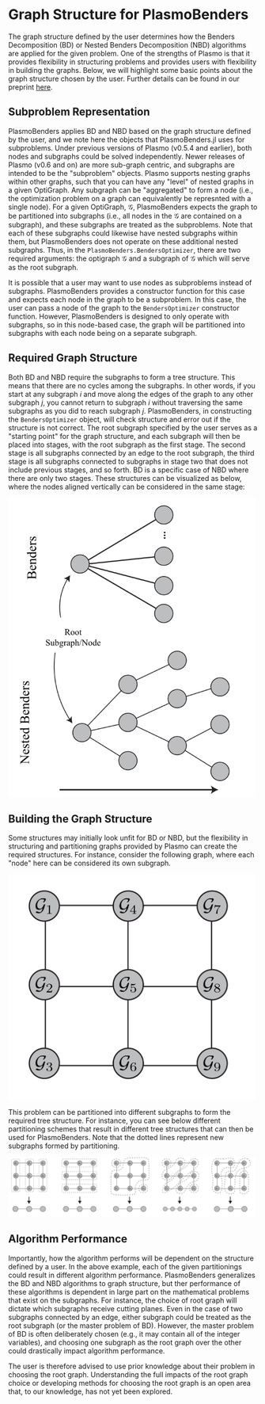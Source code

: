 # Graph Structure for PlasmoBenders

The graph structure defined by the user determines how the Benders Decomposition (BD) or Nested Benders Decomposition (NBD) algorithms are applied for the given problem. One of the strengths of Plasmo is that it provides flexibility in structuring problems and provides users with flexibility in building the graphs. Below, we will highlight some basic points about the graph structure chosen by the user. Further details can be found in our preprint [here]().

## Subproblem Representation

PlasmoBenders applies BD and NBD based on the graph structure defined by the user, and we note here the objects that PlasmoBenders.jl uses for subproblems. Under previous versions of Plasmo (v0.5.4 and earlier), both nodes and subgraphs could be solved independently. Newer releases of Plasmo (v0.6 and on) are more sub-graph centric, and subgraphs are intended to be the "subproblem" objects. Plasmo supports nesting graphs within other graphs, such that you can have any "level" of nested graphs in a given OptiGraph. Any subgraph can be "aggregated" to form a node (i.e., the optimization problem on a graph can equivalently be represnted with a single node). For a given OptiGraph, $\mathcal{G}$, PlasmoBenders expects the graph to be partitioned into subgraphs (i.e., all nodes in the $\mathcal{G}$ are contained on a subgraph), and these subgraphs are treated as the subproblems. Note that each of these subgraphs could likewise have nested subgraphs within them, but PlasmoBenders does not operate on these additional nested subgraphs. Thus, in the `PlasmoBenders.BendersOptimizer`, there are two required arguments: the optigraph $\mathcal{G}$ and a subgraph of $\mathcal{G}$ which will serve as the root subgraph. 

It is possible that a user may want to use nodes as subproblems instead of subgraphs. PlasmoBenders provides a constructor function for this case and expects each node in the graph to be a subproblem. In this case, the user can pass a node of the graph to the `BendersOptimizer` constructor function. However, PlasmoBenders is designed to only operate with subgraphs, so in this node-based case, the graph will be partitioned into subgraphs with each node being on a separate subgraph. 

## Required Graph Structure

Both BD and NBD require the subgraphs to form a tree structure. This means that there are no cycles among the subgraphs. In other words, if you start at any subgraph $i$ and move along the edges of the graph to any other subgraph $j$, you cannot return to subgraph $i$ without traversing the same subgraphs as you did to reach subgraph $j$. PlasmoBenders, in constructing the `BendersOptimizer` object, will check structure and error out if the structure is not correct. The root subgraph specified by the user serves as a "starting point" for the graph structure, and each subgraph will then be placed into stages, with the root subgraph as the first stage. The second stage is all subgraphs connected by an edge to the root subgraph, the third stage is all subgraphs connected to subgraphs in stage two that does not include previous stages, and so forth. BD is a specific case of NBD where there are only two stages. These structures can be visualized as below, where the nodes aligned vertically can be considered in the same stage: 

<img src="../figures/graph_structure.png" alt="graph_structure" style="width: 500px;"/>

## Building the Graph Structure

Some structures may initially look unfit for BD or NBD, but the flexibility in structuring and partitioning graphs provided by Plasmo can create the required structures. For instance, consider the following graph, where each "node" here can be considered its own subgraph.

<img src="../figures/grid_graph.png" alt="grid graph" style="width: 500px;"/>

This problem can be partitioned into different subgraphs to form the required tree structure. For instance, you can see below different partitioning schemes that result in different tree structures that can then be used for PlasmoBenders. Note that the dotted lines represent new subgraphs formed by partitioning.

<img src="../figures/grid_graph_partitioning.png" alt="grid graph partitioned" style="width: 500px;"/>


## Algorithm Performance

Importantly, how the algorithm performs will be dependent on the structure defined by a user. In the above example, each of the given partitionings could result in different algorithm performance. PlasmoBenders generalizes the BD and NBD algorithms to graph structure, but ther performance of these algorithms is dependent in large part on the mathematical problems that exist on the subgraphs. For instance, the choice of root graph will dictate which subgraphs receive cutting planes. Even in the case of two subgraphs connected by an edge, either subgraph could be treated as the root subgraph (or the master problem of BD). However, the master problem of BD is often deliberately chosen (e.g., it may contain all of the integer variables), and choosing one subgraph as the root graph over the other could drastically impact algorithm performance. 

The user is therefore advised to use prior knowledge about their problem in choosing the root graph. Understanding the full impacts of the root graph choice or developing methods for choosing the root graph is an open area that, to our knowledge, has not yet been explored. 